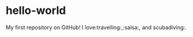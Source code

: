 hello-world
===========

My first repository on GitHub!
I love:travelling:,:salsa:, and scubadiving:.

